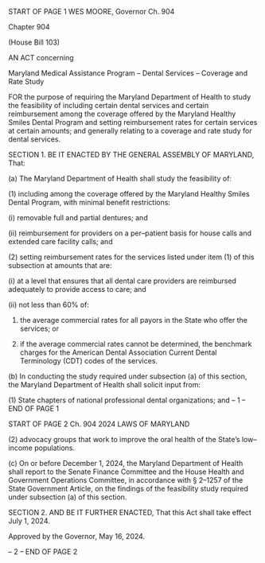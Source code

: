 START OF PAGE 1
WES MOORE, Governor Ch. 904

Chapter 904

(House Bill 103)

AN ACT concerning

Maryland Medical Assistance Program – Dental Services – Coverage and Rate
Study

FOR the purpose of requiring the Maryland Department of Health to study the feasibility
of including certain dental services and certain reimbursement among the coverage
offered by the Maryland Healthy Smiles Dental Program and setting reimbursement
rates for certain services at certain amounts; and generally relating to a coverage
and rate study for dental services.

SECTION 1. BE IT ENACTED BY THE GENERAL ASSEMBLY OF MARYLAND,
That:

(a) The Maryland Department of Health shall study the feasibility of:

(1) including among the coverage offered by the Maryland Healthy Smiles
Dental Program, with minimal benefit restrictions:

(i) removable full and partial dentures; and

(ii) reimbursement for providers on a per–patient basis for house
calls and extended care facility calls; and

(2) setting reimbursement rates for the services listed under item (1) of this
subsection at amounts that are:

(i) at a level that ensures that all dental care providers are
reimbursed adequately to provide access to care; and

(ii) not less than 60% of:

1. the average commercial rates for all payors in the State
who offer the services; or

2. if the average commercial rates cannot be determined, the
benchmark charges for the American Dental Association Current Dental Terminology
(CDT) codes of the services.

(b) In conducting the study required under subsection (a) of this section, the
Maryland Department of Health shall solicit input from:

(1) State chapters of national professional dental organizations; and
– 1 –
END OF PAGE 1

START OF PAGE 2
Ch. 904 2024 LAWS OF MARYLAND

(2) advocacy groups that work to improve the oral health of the State’s
low–income populations.

(c) On or before December 1, 2024, the Maryland Department of Health shall
report to the Senate Finance Committee and the House Health and Government
Operations Committee, in accordance with § 2–1257 of the State Government Article, on
the findings of the feasibility study required under subsection (a) of this section.

SECTION 2. AND BE IT FURTHER ENACTED, That this Act shall take effect July
1, 2024.

Approved by the Governor, May 16, 2024.

– 2 –
END OF PAGE 2